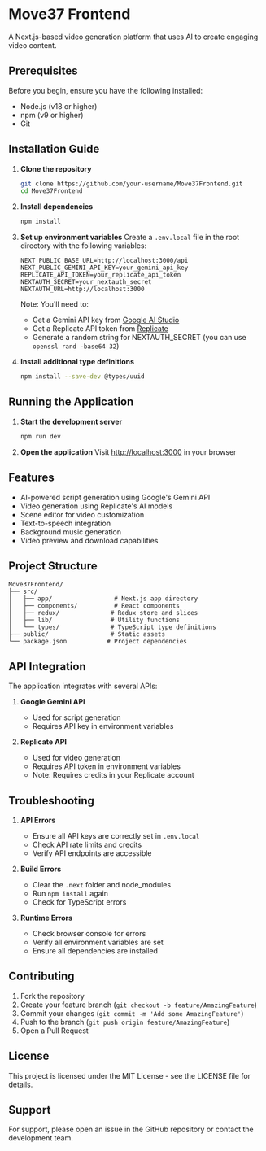 # Move37 Frontend

A Next.js-based video generation platform that uses AI to create engaging video content.

## Prerequisites

Before you begin, ensure you have the following installed:
- Node.js (v18 or higher)
- npm (v9 or higher)
- Git

## Installation Guide

1. **Clone the repository**
   ```bash
   git clone https://github.com/your-username/Move37Frontend.git
   cd Move37Frontend
   ```

2. **Install dependencies**
   ```bash
   npm install
   ```

3. **Set up environment variables**
   Create a `.env.local` file in the root directory with the following variables:
   ```env
   NEXT_PUBLIC_BASE_URL=http://localhost:3000/api
   NEXT_PUBLIC_GEMINI_API_KEY=your_gemini_api_key
   REPLICATE_API_TOKEN=your_replicate_api_token
   NEXTAUTH_SECRET=your_nextauth_secret
   NEXTAUTH_URL=http://localhost:3000
   ```

   Note: You'll need to:
   - Get a Gemini API key from [Google AI Studio](https://makersuite.google.com/app/apikey)
   - Get a Replicate API token from [Replicate](https://replicate.com)
   - Generate a random string for NEXTAUTH_SECRET (you can use `openssl rand -base64 32`)

4. **Install additional type definitions**
   ```bash
   npm install --save-dev @types/uuid
   ```

## Running the Application

1. **Start the development server**
   ```bash
   npm run dev
   ```

2. **Open the application**
   Visit [http://localhost:3000](http://localhost:3000) in your browser

## Features

- AI-powered script generation using Google's Gemini API
- Video generation using Replicate's AI models
- Scene editor for video customization
- Text-to-speech integration
- Background music generation
- Video preview and download capabilities

## Project Structure

```
Move37Frontend/
├── src/
│   ├── app/                 # Next.js app directory
│   ├── components/          # React components
│   ├── redux/              # Redux store and slices
│   ├── lib/                # Utility functions
│   └── types/              # TypeScript type definitions
├── public/                 # Static assets
└── package.json           # Project dependencies
```

## API Integration

The application integrates with several APIs:

1. **Google Gemini API**
   - Used for script generation
   - Requires API key in environment variables

2. **Replicate API**
   - Used for video generation
   - Requires API token in environment variables
   - Note: Requires credits in your Replicate account

## Troubleshooting

1. **API Errors**
   - Ensure all API keys are correctly set in `.env.local`
   - Check API rate limits and credits
   - Verify API endpoints are accessible

2. **Build Errors**
   - Clear the `.next` folder and node_modules
   - Run `npm install` again
   - Check for TypeScript errors

3. **Runtime Errors**
   - Check browser console for errors
   - Verify all environment variables are set
   - Ensure all dependencies are installed

## Contributing

1. Fork the repository
2. Create your feature branch (`git checkout -b feature/AmazingFeature`)
3. Commit your changes (`git commit -m 'Add some AmazingFeature'`)
4. Push to the branch (`git push origin feature/AmazingFeature`)
5. Open a Pull Request

## License

This project is licensed under the MIT License - see the LICENSE file for details.

## Support

For support, please open an issue in the GitHub repository or contact the development team.
